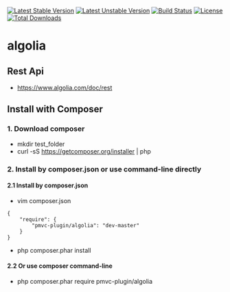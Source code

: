 [![Latest Stable Version](https://poser.pugx.org/pmvc-plugin/algolia/v/stable)](https://packagist.org/packages/pmvc-plugin/algolia) 
[![Latest Unstable Version](https://poser.pugx.org/pmvc-plugin/algolia/v/unstable)](https://packagist.org/packages/pmvc-plugin/algolia) 
[![Build Status](https://travis-ci.org/pmvc-plugin/algolia.svg?branch=master)](https://travis-ci.org/pmvc-plugin/algolia)
[![License](https://poser.pugx.org/pmvc-plugin/algolia/license)](https://packagist.org/packages/pmvc-plugin/algolia)
[![Total Downloads](https://poser.pugx.org/pmvc-plugin/algolia/downloads)](https://packagist.org/packages/pmvc-plugin/algolia) 

algolia
===============

## Rest Api
   * https://www.algolia.com/doc/rest

## Install with Composer
### 1. Download composer
   * mkdir test_folder
   * curl -sS https://getcomposer.org/installer | php

### 2. Install by composer.json or use command-line directly
#### 2.1 Install by composer.json
   * vim composer.json
```
{
    "require": {
        "pmvc-plugin/algolia": "dev-master"
    }
}
```
   * php composer.phar install

#### 2.2 Or use composer command-line
   * php composer.phar require pmvc-plugin/algolia

